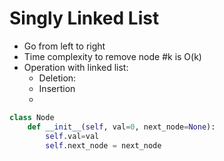 # Singly Linked List

- Go from left to right
- Time complexity to remove node #k is O(k)
- Operation with linked list:
  - Deletion:
  - Insertion
  -

```python
class Node
    def __init__(self, val=0, next_node=None):
        self.val=val
        self.next_node = next_node
```
